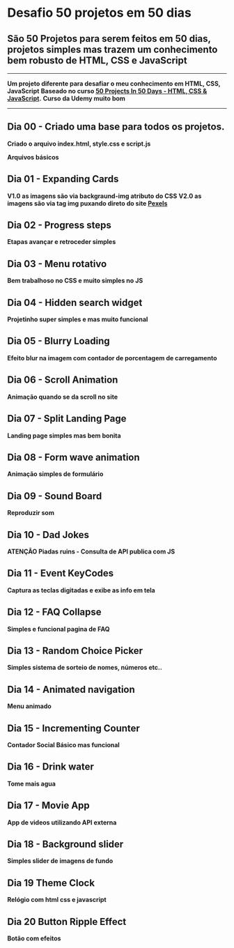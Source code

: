 # Desafio 50 projetos em 50 dias

## São 50 Projetos para serem feitos em 50 dias, projetos simples mas trazem um conhecimento bem robusto de HTML, CSS e JavaScript

---

**Um projeto diferente para desafiar o meu conhecimento em HTML, CSS, JavaScript**
**Baseado no curso [50 Projects In 50 Days - HTML, CSS & JavaScript](https://www.udemy.com/course/50-projects-50-days).**
**Curso da Udemy muito bom**

---

## Dia 00 - Criado uma base para todos os projetos.

**Criado o arquivo index.html, style.css e script.js**

**Arquivos básicos**

## Dia 01 - Expanding Cards

**V1.0 as imagens são via backgraund-img atributo do CSS**
**V2.0 as imagens são via tag img puxando direto do site [Pexels](https://www.pexels.com)**

## Dia 02 - Progress steps

**Etapas avançar e retroceder simples**

## Dia 03 - Menu rotativo

**Bem trabalhoso no CSS e muito simples no JS**

## Dia 04 - Hidden search widget

**Projetinho super simples e mas muito funcional**

## Dia 05 - Blurry Loading

**Efeito blur na imagem com contador de porcentagem de carregamento**

## Dia 06 - Scroll Animation

**Animação quando se da scroll no site**

## Dia 07 - Split Landing Page

**Landing page simples mas bem bonita**

## Dia 08 - Form wave animation

**Animação simples de formulário**

## Dia 09 - Sound Board

**Reproduzir som**

## Dia 10 - Dad Jokes

**ATENÇÃO Piadas ruins - Consulta de API publica com JS**

## Dia 11 - Event KeyCodes

**Captura as teclas digitadas e exibe as info em tela**

## Dia 12 - FAQ Collapse

**Simples e funcional pagina de FAQ**

## Dia 13 - Random Choice Picker

**Simples sistema de sorteio de nomes, números etc..**

## Dia 14 - Animated navigation

**Menu animado**

## Dia 15 - Incrementing Counter

**Contador Social Básico mas funcional**

## Dia 16 - Drink water

**Tome mais agua**

## Dia 17 - Movie App

**App de videos utilizando API externa**

## Dia 18 - Background slider

**Simples slider de imagens de fundo**

## Dia 19 Theme Clock

**Relógio com html css e javascript**

## Dia 20 Button Ripple Effect

**Botão com efeitos**
